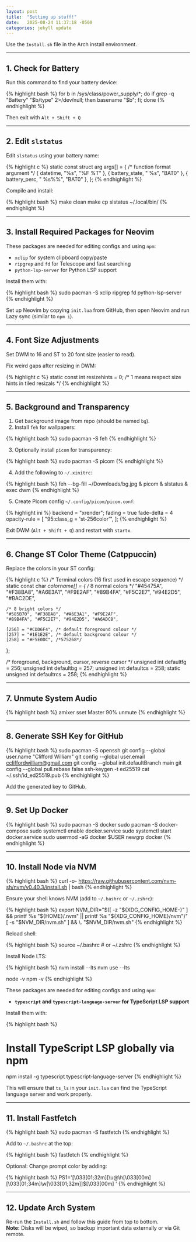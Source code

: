 ```yaml
---
layout: post
title:  "Setting up stuff!"
date:   2025-08-24 11:37:18 -0500
categories: jekyll update
---
```


Use the `Install.sh` file in the Arch install environment.

---

## 1. Check for Battery

Run this command to find your battery device:

{% highlight bash %}
for b in /sys/class/power_supply/*; do
    if grep -q "Battery" "$b/type" 2>/dev/null; then
        basename "$b";
    fi;
done
{% endhighlight %}

Then exit with `Alt + Shift + Q`


---

## 2. Edit `slstatus`

Edit `slstatus` using your battery name:

{% highlight c %}
static const struct arg args[] = {
    /* function format          argument */
    { datetime, "%s",           "%F %T" },
    { battery_state, " %s", "BAT0" },
    { battery_perc, " %s%%", "BAT0" },
};
{% endhighlight %}

Compile and install:

{% highlight bash %}
make clean
make
cp slstatus ~/.local/bin/
{% endhighlight %}

---

## 3. Install Required Packages for Neovim

These packages are needed for editing configs and using `npm`:

- `xclip` for system clipboard copy/paste
- `ripgrep` and `fd` for Telescope and fast searching
- `python-lsp-server` for Python LSP support

Install them with:

{% highlight bash %}
sudo pacman -S xclip ripgrep fd python-lsp-server
{% endhighlight %}

Set up Neovim by copying `init.lua` from GitHub, then open Neovim and run Lazy sync (similar to `npm i`).

---

## 4. Font Size Adjustments

Set DWM to 16 and ST to 20 font size (easier to read).  

Fix weird gaps after resizing in DWM:

{% highlight c %}
static const int resizehints = 0;    /* 1 means respect size hints in tiled resizals */
{% endhighlight %}

---

## 5. Background and Transparency

1. Get background image from repo (should be named `bg`).  
2. Install `feh` for wallpapers:

{% highlight bash %}
sudo pacman -S feh
{% endhighlight %}

3. Optionally install `picom` for transparency:

{% highlight bash %}
sudo pacman -S picom
{% endhighlight %}

4. Add the following to `~/.xinitrc`:

{% highlight bash %}
feh --bg-fill ~/Downloads/bg.jpg &
picom &
slstatus &
exec dwm
{% endhighlight %}

5. Create Picom config `~/.config/picom/picom.conf`:

{% highlight ini %}
backend = "xrender";
fading = true
fade-delta = 4
opacity-rule = [
  "95:class_g = 'st-256color'",
];
{% endhighlight %}

Exit DWM (`Alt + Shift + Q`) and restart with `startx`.

---

## 6. Change ST Color Theme (Catppuccin)

Replace the colors in your ST config:

{% highlight c %}
/* Terminal colors (16 first used in escape sequence) */
static const char *colorname[] = {
    /* 8 normal colors */
    "#45475A", "#F38BA8", "#A6E3A1", "#F9E2AF",
    "#89B4FA", "#F5C2E7", "#94E2D5", "#BAC2DE",

    /* 8 bright colors */
    "#585B70", "#F38BA8", "#A6E3A1", "#F9E2AF",
    "#89B4FA", "#F5C2E7", "#94E2D5", "#A6ADC8",

    [256] = "#CDD6F4", /* default foreground colour */
    [257] = "#1E1E2E", /* default background colour */
    [258] = "#F5E0DC", /*575268*/
};

/* foreground, background, cursor, reverse cursor */
unsigned int defaultfg = 256;
unsigned int defaultbg = 257;
unsigned int defaultcs = 258;
static unsigned int defaultrcs = 258;
{% endhighlight %}

---

## 7. Unmute System Audio

{% highlight bash %}
amixer sset Master 90% unmute
{% endhighlight %}

---

## 8. Generate SSH Key for GitHub

{% highlight bash %}
sudo pacman -S openssh
git config --global user.name "Clifford William"
git config --global user.email ccliffordwilliam@gmail.com
git config --global init.defaultBranch main
git config --global pull.rebase false
ssh-keygen -t ed25519
cat ~/.ssh/id_ed25519.pub
{% endhighlight %}

Add the generated key to GitHub.

---

## 9. Set Up Docker

{% highlight bash %}
sudo pacman -S docker
sudo pacman -S docker-compose
sudo systemctl enable docker.service
sudo systemctl start docker.service
sudo usermod -aG docker $USER
newgrp docker
{% endhighlight %}

---

## 10. Install Node via NVM

{% highlight bash %}
curl -o- https://raw.githubusercontent.com/nvm-sh/nvm/v0.40.3/install.sh | bash
{% endhighlight %}

Ensure your shell knows NVM (add to `~/.bashrc` or `~/.zshrc`):

{% highlight bash %}
export NVM_DIR="$([ -z "${XDG_CONFIG_HOME-}" ] && printf %s "${HOME}/.nvm" || printf %s "${XDG_CONFIG_HOME}/nvm")"
[ -s "$NVM_DIR/nvm.sh" ] && \. "$NVM_DIR/nvm.sh"
{% endhighlight %}

Reload shell:

{% highlight bash %}
source ~/.bashrc  # or ~/.zshrc
{% endhighlight %}

Install Node LTS:

{% highlight bash %}
nvm install --lts
nvm use --lts

node -v
npm -v
{% endhighlight %}


These packages are needed for editing configs and using `npm`:

* **`typescript` and `typescript-language-server` for TypeScript LSP support**

Install them with:

{% highlight bash %}
# Install TypeScript LSP globally via npm

npm install -g typescript typescript-language-server
{% endhighlight %}

This will ensure that `ts_ls` in your `init.lua` can find the TypeScript language server and work properly.

---

## 11. Install Fastfetch

{% highlight bash %}
sudo pacman -S fastfetch
{% endhighlight %}

Add to `~/.bashrc` at the top:

{% highlight bash %}
fastfetch
{% endhighlight %}

Optional: Change prompt color by adding:

{% highlight bash %}
PS1='\[\033[01;32m\][\u@\h\[\033[00m\] \[\033[01;34m\]\w\[\033[01;32m\]]\$\[\033[00m\] '
{% endhighlight %}

---

## 12. Update Arch System

Re-run the `Install.sh` and follow this guide from top to bottom.  
**Note:** Disks will be wiped, so backup important data externally or via Git remote.
